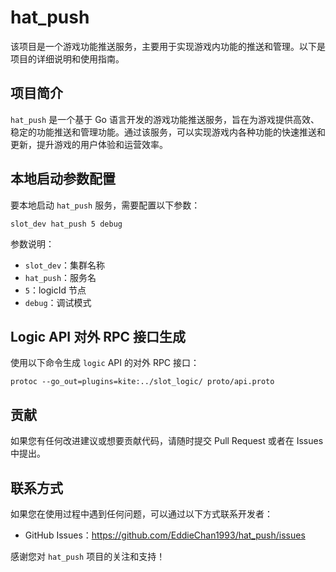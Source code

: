 # hat_push

该项目是一个游戏功能推送服务，主要用于实现游戏内功能的推送和管理。以下是项目的详细说明和使用指南。

## 项目简介

`hat_push` 是一个基于 Go 语言开发的游戏功能推送服务，旨在为游戏提供高效、稳定的功能推送和管理功能。通过该服务，可以实现游戏内各种功能的快速推送和更新，提升游戏的用户体验和运营效率。

## 本地启动参数配置

要本地启动 `hat_push` 服务，需要配置以下参数：

```shell
slot_dev hat_push 5 debug
```

参数说明：

- `slot_dev`：集群名称
- `hat_push`：服务名
- `5`：logicId 节点
- `debug`：调试模式

## Logic API 对外 RPC 接口生成

使用以下命令生成 `logic` API 的对外 RPC 接口：

```shell
protoc --go_out=plugins=kite:../slot_logic/ proto/api.proto
```

## 贡献

如果您有任何改进建议或想要贡献代码，请随时提交 Pull Request 或者在 Issues 中提出。

## 联系方式

如果您在使用过程中遇到任何问题，可以通过以下方式联系开发者：

- GitHub Issues：https://github.com/EddieChan1993/hat_push/issues

感谢您对 `hat_push` 项目的关注和支持！